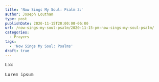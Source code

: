 ```yaml
---
title: 'Now Sings My Soul: Psalm 3:'
author: Joseph Louthan
type: post
publishDate: 2020-11-15T20:00:00-06:00
url: /now-sings-my-soul-psalm/2020-11-15-pm-now-sings-my-soul-psalm/
categories:
  - Prayers
tags:
  - 'Now Sings My Soul: Psalms'
draft: true
---
```


<pre>
<div style="font-variant: small-caps;">Lord</div>
Lorem ipsum
</pre>
